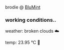 brodie @ [BluMint](https://www.linkedin.com/company/blumint-io/)

<!--weather_start-->
### working conditions..

weather: broken clouds ☁️

temp: 23.95 °C 🥶

<!--weather_end-->
